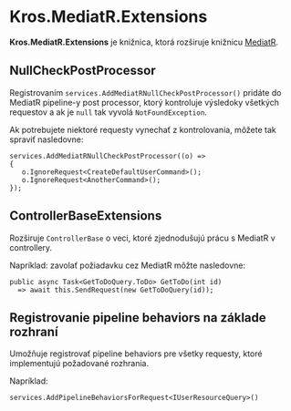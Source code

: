 # Kros.MediatR.Extensions

**Kros.MediatR.Extensions** je knižnica, ktorá rozširuje knižnicu [MediatR](https://github.com/jbogard/MediatR).

## NullCheckPostProcessor

Registrovaním `services.AddMediatRNullCheckPostProcessor()` pridáte do MediatR pipeline-y post processor,
ktorý kontroluje výsledoky všetkých requestov a ak je `null` tak vyvolá `NotFoundException`.

Ak potrebujete niektoré requesty vynechať z kontrolovania, môžete tak spraviť nasledovne:

```CSharp
services.AddMediatRNullCheckPostProcessor((o) =>
{
   o.IgnoreRequest<CreateDefaultUserCommand>();
   o.IgnoreRequest<AnotherCommand>();
});
```

## ControllerBaseExtensions

Rozširuje `ControllerBase` o veci, ktoré zjednodušujú prácu s MediatR v controllery.

Napríklad: zavolať požiadavku cez MediatR môžte nasledovne:

```CSharp
public async Task<GetToDoQuery.ToDo> GetToDo(int id)
  => await this.SendRequest(new GetToDoQuery(id));
```

## Registrovanie pipeline behaviors na základe rozhraní

Umožňuje registrovať pipeline behaviors pre všetky requesty, ktoré implementujú požadované rozhrania.

Napríklad:

```CSharp
services.AddPipelineBehaviorsForRequest<IUserResourceQuery>()
```
